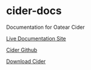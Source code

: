 # cider-docs
Documentation for Oatear Cider


[Live Documentation Site](https://oatear.github.io/cider-docs/)

[Cider Github](https://github.com/oatear/cider/tree/main)

[Download Cider](https://github.com/oatear/cider/releases)

